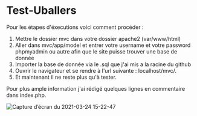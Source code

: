 # Test-Uballers

Pour les étapes d'éxecutions voici comment procéder :

1. Mettre le dossier mvc dans votre dossier apache2 (var/www/html)
2. Aller dans mvc/app/model et entrer votre username et votre password phpmyadmin ou autre afin que le site puisse trouver une base de donnée
3. Importer la base de donnée via le .sql que j'ai mis a la racine du github
3. Ouvrir le navigateur et se rendre à l'url suivante : localhost/mvc/.
4. Et maintenant il ne reste plus qu'à tester.

Pour plus ample information j'ai rédigé quelques lignes en commentaire dans index.php.

![Capture d’écran du 2021-03-24 15-22-47](https://user-images.githubusercontent.com/73114129/112326556-e80b7900-8cb4-11eb-9d61-73f1d25ac028.png)

